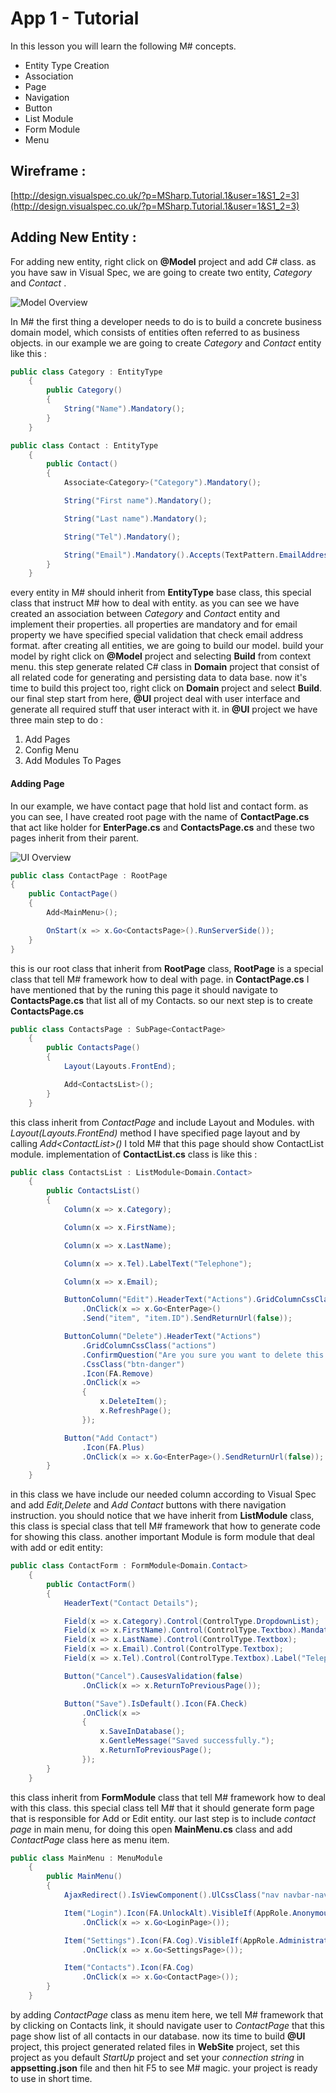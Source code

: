 # App 1 - Tutorial
In this lesson you will learn the following M# concepts.

- Entity Type Creation
- Association
- Page
- Navigation
- Button
- List Module
- Form Module
- Menu 


## Wireframe :
[http://design.visualspec.co.uk/?p=MSharp.Tutorial.1&user=1&S1_2=3](http://design.visualspec.co.uk/?p=MSharp.Tutorial.1&user=1&S1_2=3)

## Adding New Entity :
For adding new entity, right click on **@Model** project and add C# class. as you have saw in Visual Spec, we are going to create two entity, *Category* and *Contact* .

![Model Overview](https://github.com/Geeksltd/MSharp.Docs/blob/master/Tutorials/1/Model-Overview.PNG "Model Overview")

In M# the first thing a developer needs to do is to build a concrete business domain model, which consists of entities often referred to as business objects. in our example we are going to create *Category* and *Contact* entity like this :
```C#
public class Category : EntityType
    {
        public Category()
        {
            String("Name").Mandatory();
        }
    }
```

```C#
public class Contact : EntityType
    {
        public Contact()
        {
            Associate<Category>("Category").Mandatory();

            String("First name").Mandatory();

            String("Last name").Mandatory();

            String("Tel").Mandatory();

            String("Email").Mandatory().Accepts(TextPattern.EmailAddress);
        }
    }
```

every entity in M# should inherit from **EntityType** base class, this special class that instruct M# how to deal with entity. as you can see we have created an association between *Category* and *Contac*t entity and implement their properties. all properties are mandatory and for email property we have specified special validation that check email address format. 
after creating all entities, we are going to build our model. build your model by right click on **@Model** project and selecting **Build** from context menu. this step generate related C# class in **Domain** project that consist of all related code for generating and persisting data to data base. now it's time to build this project too, right click on **Domain** project and select **Build**. our final step start from here, **@UI** project deal with user interface and generate all required stuff that user interact with it. in **@UI** project we have three main step to do :
1. Add Pages
2. Config Menu
3. Add Modules To Pages

#### Adding Page
In our example, we have contact page that hold list and contact form. as you can see, I have created root page with the name of **ContactPage.cs** that act like holder for **EnterPage.cs** and **ContactsPage.cs** and these two pages inherit from their parent.

![UI Overview](https://github.com/Geeksltd/MSharp.Docs/blob/master/Tutorials/1/UI-Overview.PNG "UI Overview")

```C#
public class ContactPage : RootPage
{
    public ContactPage()
    {
        Add<MainMenu>();

        OnStart(x => x.Go<ContactsPage>().RunServerSide());
    }
}
```
this  is our root class that inherit from **RootPage** class, **RootPage** is a special class that tell M# framework how to deal with page. in **ContactPage.cs** I have mentioned that by the runing this page it should navigate to **ContactsPage.cs** that list all of my Contacts. so our next step is to create **ContactsPage.cs**
```C#
public class ContactsPage : SubPage<ContactPage>
    {
        public ContactsPage()
        {
            Layout(Layouts.FrontEnd);

            Add<ContactsList>();
        }
    }
```
this class inherit from *ContactPage* and include Layout and Modules. with *Layout(Layouts.FrontEnd)* method I have specified page layout and by calling *Add\<ContactList>()* I told M# that this page should show ContactList module. implementation of **ContactList.cs** class is like this :
```C#
public class ContactsList : ListModule<Domain.Contact>
    {
        public ContactsList()
        {
            Column(x => x.Category);

            Column(x => x.FirstName);

            Column(x => x.LastName);

            Column(x => x.Tel).LabelText("Telephone");

            Column(x => x.Email);

            ButtonColumn("Edit").HeaderText("Actions").GridColumnCssClass("actions").Icon(FA.Edit)
                .OnClick(x => x.Go<EnterPage>()
                .Send("item", "item.ID").SendReturnUrl(false));

            ButtonColumn("Delete").HeaderText("Actions")
                .GridColumnCssClass("actions")
                .ConfirmQuestion("Are you sure you want to delete this Contact?")
                .CssClass("btn-danger")
                .Icon(FA.Remove)
                .OnClick(x =>
                {
                    x.DeleteItem();
                    x.RefreshPage();
                });

            Button("Add Contact")
                .Icon(FA.Plus)
                .OnClick(x => x.Go<EnterPage>().SendReturnUrl(false));
        }
    }
```
in this class we have include our needed column according to Visual Spec and add *Edit,Delete* and *Add Contact* buttons with there navigation instruction. you should notice that we have inherit from **ListModule** class, this class is special class that tell M# framework that how to generate code for showing this class.
another important Module is form module that deal with add or edit entity:
```C#
public class ContactForm : FormModule<Domain.Contact>
    {
        public ContactForm()
        {
            HeaderText("Contact Details");

            Field(x => x.Category).Control(ControlType.DropdownList);
            Field(x => x.FirstName).Control(ControlType.Textbox).Mandatory();
            Field(x => x.LastName).Control(ControlType.Textbox);
            Field(x => x.Email).Control(ControlType.Textbox);
            Field(x => x.Tel).Control(ControlType.Textbox).Label("Telephone");

            Button("Cancel").CausesValidation(false)
                .OnClick(x => x.ReturnToPreviousPage());

            Button("Save").IsDefault().Icon(FA.Check)
                .OnClick(x =>
                {
                    x.SaveInDatabase();
                    x.GentleMessage("Saved successfully.");
                    x.ReturnToPreviousPage();
                });
        }
    }
```
this class inherit from **FormModule** class that tell M# framework how to deal with this class. this special class tell M# that it should generate form page that is responsible for Add or Edit entity.
our last step is to include *contact page* in main menu, for doing this open **MainMenu.cs** class and add *ContactPage* class here as menu item.
```C#
public class MainMenu : MenuModule
    {
        public MainMenu()
        {
            AjaxRedirect().IsViewComponent().UlCssClass("nav navbar-nav dropped-submenu");

            Item("Login").Icon(FA.UnlockAlt).VisibleIf(AppRole.Anonymous)
                .OnClick(x => x.Go<LoginPage>());

            Item("Settings").Icon(FA.Cog).VisibleIf(AppRole.Administrator)
                .OnClick(x => x.Go<SettingsPage>());

            Item("Contacts").Icon(FA.Cog)
                .OnClick(x => x.Go<ContactPage>());
        }
    }
```
by adding *ContactPage* class as menu item here, we tell M# framework that by clicking on Contacts link, it should navigate user to *ContactPage* that this page show list of all contacts in our database. 
now its time to build **@UI** project, this project generated related files in **WebSite** project, set this project as you default *StartUp* project and set your *connection string* in **appsetting.json** file and then hit F5 to see M# magic. your project is ready to use in short time.